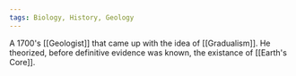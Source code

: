 ```yaml
---
tags: Biology, History, Geology
---
```


A 1700's [[Geologist]] that came up with the idea of [[Gradualism]]. He theorized, before definitive evidence was known, the existance of [[Earth's Core]].